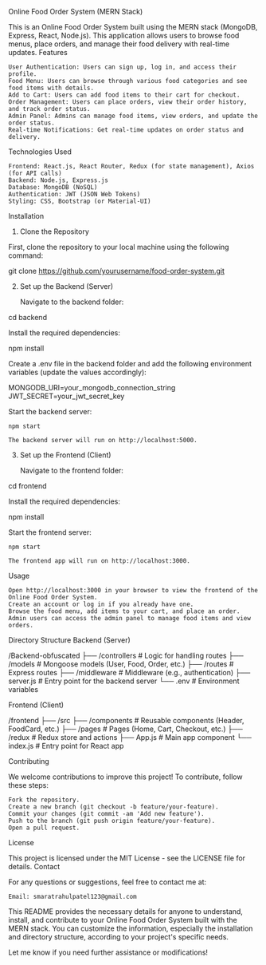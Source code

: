 Online Food Order System (MERN Stack)

This is an Online Food Order System built using the MERN stack (MongoDB, Express, React, Node.js). This application allows users to browse food menus, place orders, and manage their food delivery with real-time updates.
Features

    User Authentication: Users can sign up, log in, and access their profile.
    Food Menu: Users can browse through various food categories and see food items with details.
    Add to Cart: Users can add food items to their cart for checkout.
    Order Management: Users can place orders, view their order history, and track order status.
    Admin Panel: Admins can manage food items, view orders, and update the order status.
    Real-time Notifications: Get real-time updates on order status and delivery.

Technologies Used

    Frontend: React.js, React Router, Redux (for state management), Axios (for API calls)
    Backend: Node.js, Express.js
    Database: MongoDB (NoSQL)
    Authentication: JWT (JSON Web Tokens)
    Styling: CSS, Bootstrap (or Material-UI)

Installation
1. Clone the Repository

First, clone the repository to your local machine using the following command:

git clone https://github.com/yourusername/food-order-system.git

2. Set up the Backend (Server)

    Navigate to the backend folder:

cd backend

Install the required dependencies:

npm install

Create a .env file in the backend folder and add the following environment variables (update the values accordingly):

MONGODB_URI=your_mongodb_connection_string
JWT_SECRET=your_jwt_secret_key

Start the backend server:

    npm start

    The backend server will run on http://localhost:5000.

3. Set up the Frontend (Client)

    Navigate to the frontend folder:

cd frontend

Install the required dependencies:

npm install

Start the frontend server:

    npm start

    The frontend app will run on http://localhost:3000.

Usage

    Open http://localhost:3000 in your browser to view the frontend of the Online Food Order System.
    Create an account or log in if you already have one.
    Browse the food menu, add items to your cart, and place an order.
    Admin users can access the admin panel to manage food items and view orders.

Directory Structure
Backend (Server)

/Backend-obfuscated
  ├── /controllers       # Logic for handling routes
  ├── /models           # Mongoose models (User, Food, Order, etc.)
  ├── /routes           # Express routes
  ├── /middleware       # Middleware (e.g., authentication)
  ├── server.js         # Entry point for the backend server
  └── .env              # Environment variables

Frontend (Client)

/frontend
  ├── /src
      ├── /components   # Reusable components (Header, FoodCard, etc.)
      ├── /pages        # Pages (Home, Cart, Checkout, etc.)
      ├── /redux        # Redux store and actions
      ├── App.js        # Main app component
      └── index.js      # Entry point for React app

Contributing

We welcome contributions to improve this project! To contribute, follow these steps:

    Fork the repository.
    Create a new branch (git checkout -b feature/your-feature).
    Commit your changes (git commit -am 'Add new feature').
    Push to the branch (git push origin feature/your-feature).
    Open a pull request.

License

This project is licensed under the MIT License - see the LICENSE file for details.
Contact

For any questions or suggestions, feel free to contact me at:

    Email: smaratrahulpatel123@gmail.com
 

This README provides the necessary details for anyone to understand, install, and contribute to your Online Food Order System built with the MERN stack. You can customize the information, especially the installation and directory structure, according to your project's specific needs.

Let me know if you need further assistance or modifications!
